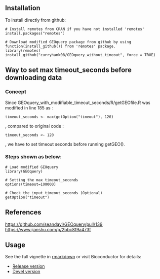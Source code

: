 ## Installation

To install directly from github:

```{r}
# Install remotes from CRAN if you have not installed 'remotes'
install.packages("remotes")

# Download modified GEOquery package from github by using function(install_github()) from 'remotes' package. 
library(remotes)
install_github("curryhank08/GEOquery_without_timeout", force = TRUE)
```
## Way to set max timeout_seconds before downloading data
### Concept
Since GEOquery_with_modifiable_timeout_seconds/R/getGEOfile.R was modified in line 185 as :
```{r}
timeout_seconds <- max(getOption("timeout"), 120)
```
, compared to original code :
```{r}
timeout_seconds <- 120
```
, we have to set timeout seconds before running getGEO().
### Steps shown as below:
```{r}
# Load modified GEOquery
library(GEOquery)

# Setting the max timeout_seconds
options(timeout=100000)

# Check the input timeout_seconds (Optional)
getOption("timeout")
```
## References
https://github.com/seandavi/GEOquery/pull/139,
https://www.jianshu.com/p/2bbc8f9a473f

## Usage

See the full vignette in [rmarkdown](https://github.com/seandavi/GEOquery/blob/master/vignettes/GEOquery.Rmd) or visit Bioconductor for details:

- [Release version](http://www.bioconductor.org/packages/release/bioc/html/GEOquery.html)
- [Devel version](http://www.bioconductor.org/packages/devel/bioc/html/GEOquery.html)
